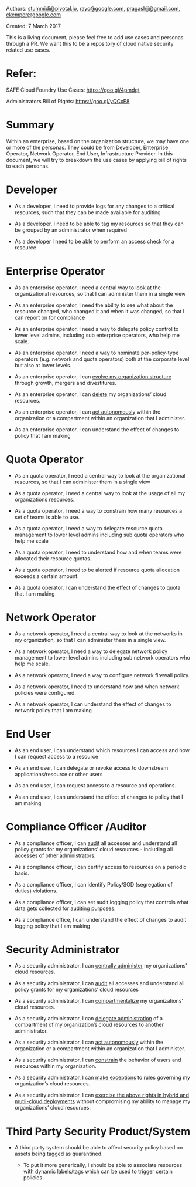 Authors: stummidi@pivotal.io, rayc@google.com, pragashjj@gmail.com, ckemper@google.com 

Created: 7 March 2017

This is a living document, please feel free to add use cases and personas through a PR. We want this to be a repository of cloud native security related use cases.

Refer:
============

SAFE Cloud Foundry Use Cases: https://goo.gl/4pmdqt

Administrators Bill of Rights: https://goo.gl/yQCxE8


Summary 
============
Within an enterprise, based on the organization structure, we may have one or more of the personas. They could be from Developer, Enterprise Operator, Network Operator, End User, Infrastructure Provider. In this document, we will try to breakdown the use cases by applying bill of rights to each personas. 

Developer
=============
* As a developer, I need to provide logs for any changes to a critical resources, such that they can be made available for auditing

* As a developer, I need to be able to tag my resources so that they can be grouped by an administrator when required

* As a developer I need to be able to perform an access check for a resource

Enterprise Operator
=============
* As an enterprise operator, I need a central way to look at the organizational resources, so that I can administer them in a single view

* As an enterprise operator, I need the ability to see what about the resource changed, who changed it and when it was changed, so that I can report on for compliance 

* As an enterprise operator, I need a way to delegate policy control to lower level admins, including sub enterprise operators, who help me scale.

* As an enterprise operator, I need a way to nominate per-policy-type operators (e.g. network and quota operators) both at the corporate level but also at lower levels.

* As an enterprise operator, I can [evolve my organization structure](https://docs.google.com/document/d/19V_Vx0fdz2HOa31FpPswT9CsUphizfJcwvDJv05aWFs/edit#heading=h.58j9tsccjq45)  through growth, mergers and divestitures.

* As an enterprise operator, I can <a href="https://docs.google.com/document/d/19V_Vx0fdz2HOa31FpPswT9CsUphizfJcwvDJv05aWFs/edit#heading=h.mhh6qgyk76tv" target="_blank">delete</a>  my organizations’ cloud resources.

* As an enterprise operator, I can <a href="https://docs.google.com/document/d/19V_Vx0fdz2HOa31FpPswT9CsUphizfJcwvDJv05aWFs/edit#heading=h.tb39rmtqjah2" target="_blank">act autonomously</a>  within the organization or a compartment within an organization that I administer.

* As an enterprise operator, I can understand the effect of changes to policy that I am making


Quota Operator
==================

* As an quota operator, I need a central way to look at the organizational resources, so that I can administer them in a single view

* As a quota operator, I need a central way to look at the usage of all my organizations resources.

* As a quota operator, I need a way to constrain how many resources a set of teams is able to use.

* As a quota operator, I need a way to delegate resource quota management to lower level admins including sub quota operators who help me scale

* As a quota operator, I need to understand how and when teams were allocated their resource quotas.

* As a quota operator, I need to be alerted if resource quota allocation exceeds a certain amount.

* As a quota operator, I can understand the effect of changes to quota that I am making


Network Operator
====================

* As a network operator, I need a central way to look at the networks in my organization, so that I can administer them in a single view.

* As a network operator, I need a way to delegate network policy management to lower level admins including sub network operators who help me scale.

* As a network operator, I need a way to configure network firewall policy.

* As a network operator, I need to understand how and when network policies were configured.

* As a network operator, I can understand the effect of changes to network policy that I am making


End User
============

* As an end user, I can understand which resources I can access and how I can request access to a resource

* As an end user, I can delegate or revoke access to downstream applications/resource or other users

* As an end user, I can request access to a resource and operations.

* As an end user, I can understand the effect of changes to policy that I am making


Compliance Officer /Auditor
===============================

* As a compliance officer, I can <a href="https://docs.google.com/document/d/19V_Vx0fdz2HOa31FpPswT9CsUphizfJcwvDJv05aWFs/edit#heading=h.norkt12d88ma" target="_blank">audit</a>  all accesses and understand all policy grants for my organizations’ cloud resources - including all accesses of other administrators.

* As a compliance officer, I can certify access to resources on a periodic basis.

* As a compliance officer, I can identify Policy/SOD (segregation of duties) violations.

* As a compliance officer, I can set audit logging policy that controls what data gets collected for auditing purposes.

* As a compliance office, I can understand the effect of changes to audit logging policy that I am making


Security Administrator
==========================

* As a security administrator, I can <a href="https://docs.google.com/document/d/19V_Vx0fdz2HOa31FpPswT9CsUphizfJcwvDJv05aWFs/edit#heading=h.ems5pk2exnlb" target="_blank">centrally administer</a>  my organizations’ cloud resources.

* As a security administrator, I can <a href="https://docs.google.com/document/d/19V_Vx0fdz2HOa31FpPswT9CsUphizfJcwvDJv05aWFs/edit#heading=h.norkt12d88ma" target="_blank">audit</a> all accesses and understand all policy grants for my organizations’ cloud resources

* As a security administrator, I can <a href="https://docs.google.com/document/d/19V_Vx0fdz2HOa31FpPswT9CsUphizfJcwvDJv05aWFs/edit#heading=h.v7s39hyjpvjh" target="_blank">compartmentalize</a>  my organizations’ cloud resources.

* As a security administrator, I can <a href="https://docs.google.com/document/d/19V_Vx0fdz2HOa31FpPswT9CsUphizfJcwvDJv05aWFs/edit#heading=h.cop8leqlt29" target="_blank">delegate administration</a>  of a compartment of my organization’s cloud resources to another administrator.

* As a security administrator, I can <a href="https://docs.google.com/document/d/19V_Vx0fdz2HOa31FpPswT9CsUphizfJcwvDJv05aWFs/edit#heading=h.tb39rmtqjah2" target="_blank">act autonomously</a>  within the organization or a compartment within an organization that I administer.

* As a security administrator, I can <a href="https://docs.google.com/document/d/19V_Vx0fdz2HOa31FpPswT9CsUphizfJcwvDJv05aWFs/edit#heading=h.iwrgo3lponp3" target="_blank">constrain</a>  the behavior of users and resources within my organization.

* As a security administrator, I can <a href="https://docs.google.com/document/d/19V_Vx0fdz2HOa31FpPswT9CsUphizfJcwvDJv05aWFs/edit#heading=h.amocw7z631ri" target="_blank">make exceptions</a>  to rules governing my organization’s cloud resources.

* As a security administrator, I can <a href="https://docs.google.com/document/d/19V_Vx0fdz2HOa31FpPswT9CsUphizfJcwvDJv05aWFs/edit#heading=h.7wavwjkp2pz2" target="_blank">exercise the above rights in hybrid and mutli-cloud deployments</a>  without compromising my ability to manage my organizations’ cloud resources.


Third Party Security Product/System
==========================

* A third party system should be able to affect security policy based on assets being tagged as quarantined.

    * To put it more generically, I should be able to associate resources with dynamic labels/tags which can be used to trigger certain policies


    



